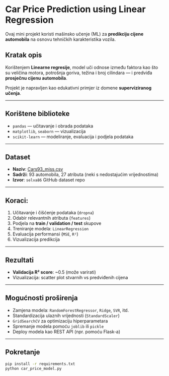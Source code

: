#  Car Price Prediction using Linear Regression

Ovaj mini projekt koristi mašinsko učenje (ML) za **predikciju cijene automobila** na osnovu tehničkih karakteristika vozila.

##  Kratak opis

Korištenjem **Linearne regresije**, model uči odnose između faktora kao što su veličina motora, potrošnja goriva, težina i broj cilindara — i predviđa **prosječnu cijenu automobila**.

Projekt je napravljen kao edukativni primjer iz domene **superviziranog učenja**.

---

##  Korištene biblioteke

- `pandas` — učitavanje i obrada podataka
- `matplotlib`, `seaborn` — vizualizacija
- `scikit-learn` — modeliranje, evaluacija i podjela podataka

---

##  Dataset

- **Naziv**: [Cars93_miss.csv](https://raw.githubusercontent.com/selva86/datasets/master/Cars93_miss.csv)
- **Sadrži**: 93 automobila, 27 atributa (neki s nedostajućim vrijednostima)
- **Izvor**: `selva86` GitHub dataset repo

---

##  Koraci:

1. Učitavanje i čišćenje podataka (`dropna`)
2. Odabir relevantnih atributa (`features`)
3. Podjela na **train / validation / test** skupove
4. Treniranje modela: `LinearRegression`
5. Evaluacija performansi (`MSE`, `R²`)
6. Vizualizacija predikcija

---

##  Rezultati

- **Validacija R² score**: ~0.5 (može varirati)
- Vizualizacija: scatter plot stvarnih vs predviđenih cijena


---

##  Mogućnosti proširenja

- Zamjena modela: `RandomForestRegressor`, `Ridge`, `SVR`, itd.
- Standardizacija ulaznih vrijednosti (`StandardScaler`)
- `GridSearchCV` za optimizaciju hiperparametara
- Spremanje modela pomoću `joblib` ili `pickle`
- Deploy modela kao REST API (npr. pomoću Flask-a)

---

##  Pokretanje

```bash
pip install -r requirements.txt
python car_price_model.py
